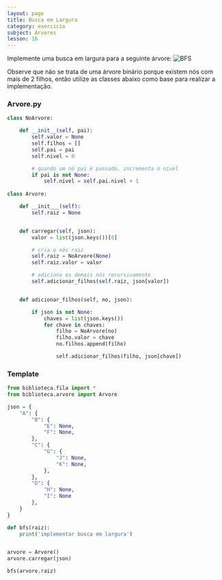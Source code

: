```yaml
---
layout: page
title: Busca em Largura
category: exercicio
subject: Árvores
lesson: 16
---
```

Implemente uma busca em largura para a seguinte árvore:
![BFS](/estruturas/exercicios/37_bfs.png)

Observe que não se trata de uma árvore binário porque existem nós com mais de 2 filhos, então utilize as classes abaixo como base para realizar a implementação.


### Arvore.py
```python
class NoArvore:

    def __init__(self, pai):
        self.valor = None
        self.filhos = []
        self.pai = pai
        self.nivel = 0

        # quando um nó pai é passado, incrementa o nível
        if pai is not None:
            self.nivel = self.pai.nivel + 1
        
class Arvore:

    def __init___(self):
        self.raiz = None


    def carregar(self, json):
        valor = list(json.keys())[0]

        # cria o nós raiz
        self.raiz = NoArvore(None)
        self.raiz.valor = valor

        # adiciona os demais nós recursivamente
        self.adicionar_filhos(self.raiz, json[valor])


    def adicionar_filhos(self, no, json):

        if json is not None:
            chaves = list(json.keys())
            for chave in chaves:
                filho = NoArvore(no)
                filho.valor = chave
                no.filhos.append(filho)

                self.adicionar_filhos(filho, json[chave])
```

### Template
```python
from biblioteca.fila import *
from biblioteca.arvore import Arvore

json = {
    "A": {
        "B": {
            "E": None,
            "F": None,
        },
        "C": {
            "G": {
                "J": None,
                "K": None,
            },
        },
        "D": {
            "H": None,
            "I": None
        },
    }
}

def bfs(raiz):
    print('implementar busca em largura')


arvore = Arvore()
arvore.carregar(json)

bfs(arvore.raiz)
```